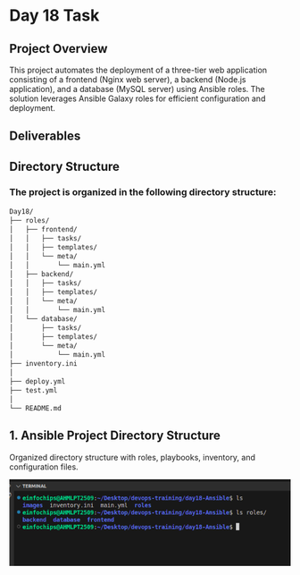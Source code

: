 # Day 18 Task

## Project Overview

This project automates the deployment of a three-tier web application consisting of a frontend (Nginx web server), a backend (Node.js application), and a database (MySQL server) using Ansible roles. The solution leverages Ansible Galaxy roles for efficient configuration and deployment.

## Deliverables

## Directory Structure
### The project is organized in the following directory structure:

```
Day18/
├── roles/
│   ├── frontend/               
│   │   ├── tasks/
│   │   ├── templates/
│   │   └── meta/
│   │       └── main.yml
│   ├── backend/                
│   │   ├── tasks/
│   │   ├── templates/
│   │   └── meta/
│   │       └── main.yml
│   └── database/                
│       ├── tasks/
│       ├── templates/
│       └── meta/
│           └── main.yml
├── inventory.ini
│                
├── deploy.yml
├── test.yml
│                                
└── README.md          
```

## 1. Ansible Project Directory Structure 
Organized directory structure with roles, playbooks, inventory, and configuration files.

![](images/1.png)
